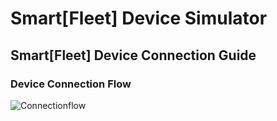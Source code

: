 # Smart[Fleet] Device Simulator

## Smart[Fleet] Device Connection Guide

### Device Connection Flow
![Connectionflow](https://github.com/tremoteye/device-starter-kit/blob/master/images/Screenshot2.png)


